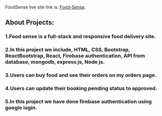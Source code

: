 
FoodSense live site link is:  [Food-Sense](https://foodsense-c7769.firebaseapp.com/).


## About Projects:

### 1.Food sense is a full-stack and responsive food delivery site.
### 2.In this project we include, HTML, CSS, Bootstrap, ReactBootstrap, React, Firebase authentication, API from database, mongodb, express js, Node js.
### 3.Users can buy food and see their orders on my orders page. 
### 4.Users can update their booking pending status to approved.
### 5.In this project we have done firebase authentication using google login.
